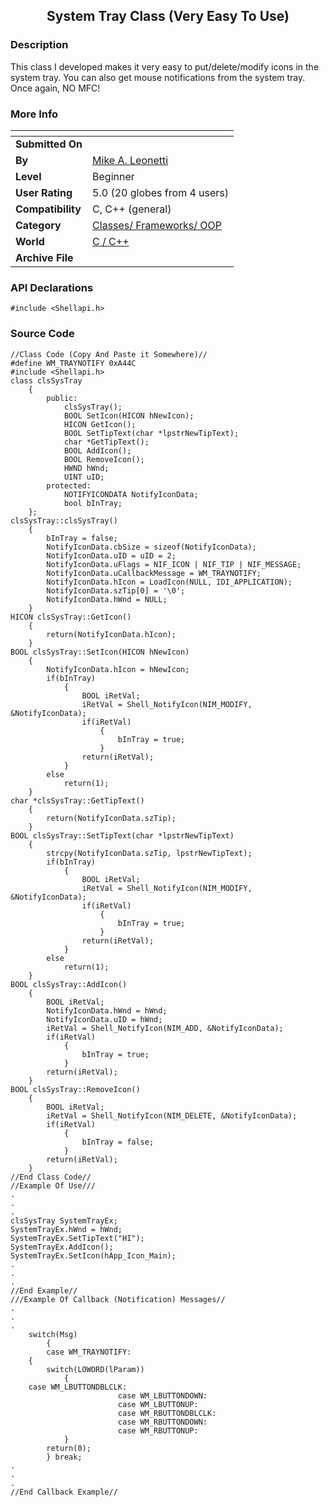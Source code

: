 ﻿<div align="center">

## System Tray Class \(Very Easy To Use\)


</div>

### Description

This class I developed makes it very easy to put/delete/modify icons in the system tray. You can also get mouse notifications from the system tray. Once again, NO MFC!
 
### More Info
 


<span>             |<span>
---                |---
**Submitted On**   |
**By**             |[Mike A\. Leonetti](https://github.com/Planet-Source-Code/PSCIndex/blob/master/ByAuthor/mike-a-leonetti.md)
**Level**          |Beginner
**User Rating**    |5.0 (20 globes from 4 users)
**Compatibility**  |C, C\+\+ \(general\)
**Category**       |[Classes/ Frameworks/ OOP](https://github.com/Planet-Source-Code/PSCIndex/blob/master/ByCategory/classes-frameworks-oop__3-31.md)
**World**          |[C / C\+\+](https://github.com/Planet-Source-Code/PSCIndex/blob/master/ByWorld/c-c.md)
**Archive File**   |[](https://github.com/Planet-Source-Code/mike-a-leonetti-system-tray-class-very-easy-to-use__3-538/archive/master.zip)

### API Declarations

```
#include <Shellapi.h>
```


### Source Code

```
//Class Code (Copy And Paste it Somewhere)//
#define WM_TRAYNOTIFY 0xA44C
#include <Shellapi.h>
class clsSysTray
	{
		public:
			clsSysTray();
			BOOL SetIcon(HICON hNewIcon);
			HICON GetIcon();
			BOOL SetTipText(char *lpstrNewTipText);
			char *GetTipText();
			BOOL AddIcon();
			BOOL RemoveIcon();
			HWND hWnd;
			UINT uID;
		protected:
			NOTIFYICONDATA NotifyIconData;
			bool bInTray;
	};
clsSysTray::clsSysTray()
	{
		bInTray = false;
		NotifyIconData.cbSize = sizeof(NotifyIconData);
		NotifyIconData.uID = uID = 2;
		NotifyIconData.uFlags = NIF_ICON | NIF_TIP | NIF_MESSAGE;
		NotifyIconData.uCallbackMessage = WM_TRAYNOTIFY;
		NotifyIconData.hIcon = LoadIcon(NULL, IDI_APPLICATION);
		NotifyIconData.szTip[0] = '\0';
		NotifyIconData.hWnd = NULL;
	}
HICON clsSysTray::GetIcon()
	{
		return(NotifyIconData.hIcon);
	}
BOOL clsSysTray::SetIcon(HICON hNewIcon)
	{
		NotifyIconData.hIcon = hNewIcon;
		if(bInTray)
			{
				BOOL iRetVal;
				iRetVal = Shell_NotifyIcon(NIM_MODIFY, &NotifyIconData);
				if(iRetVal)
					{
						bInTray = true;
					}
				return(iRetVal);
			}
		else
			return(1);
	}
char *clsSysTray::GetTipText()
	{
		return(NotifyIconData.szTip);
	}
BOOL clsSysTray::SetTipText(char *lpstrNewTipText)
	{
		strcpy(NotifyIconData.szTip, lpstrNewTipText);
		if(bInTray)
			{
				BOOL iRetVal;
				iRetVal = Shell_NotifyIcon(NIM_MODIFY, &NotifyIconData);
				if(iRetVal)
					{
						bInTray = true;
					}
				return(iRetVal);
			}
		else
			return(1);
	}
BOOL clsSysTray::AddIcon()
	{
		BOOL iRetVal;
		NotifyIconData.hWnd = hWnd;
		NotifyIconData.uID = hWnd;
		iRetVal = Shell_NotifyIcon(NIM_ADD, &NotifyIconData);
		if(iRetVal)
			{
				bInTray = true;
			}
		return(iRetVal);
	}
BOOL clsSysTray::RemoveIcon()
	{
		BOOL iRetVal;
		iRetVal = Shell_NotifyIcon(NIM_DELETE, &NotifyIconData);
		if(iRetVal)
			{
				bInTray = false;
			}
		return(iRetVal);
	}
//End Class Code//
//Example Of Use///
.
.
.
clsSysTray SystemTrayEx;
SystemTrayEx.hWnd = hWnd;
SystemTrayEx.SetTipText("HI");
SystemTrayEx.AddIcon();
SystemTrayEx.SetIcon(hApp_Icon_Main);
.
.
.
//End Example//
///Example Of Callback (Notification) Messages//
.
.
.
	switch(Msg)
		{
		case WM_TRAYNOTIFY:
 	{
 		switch(LOWORD(lParam))
 			{
 	case WM_LBUTTONDBLCLK:
						case WM_LBUTTONDOWN:
						case WM_LBUTTONUP:
						case WM_RBUTTONDBLCLK:
						case WM_RBUTTONDOWN:
						case WM_RBUTTONUP:
 			}
		return(0);
		} break;
.
.
.
//End Callback Example//
```

